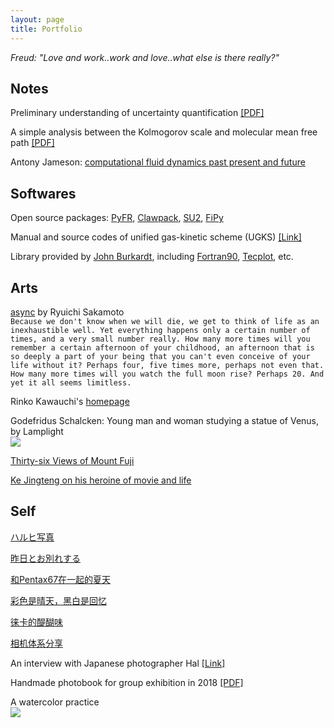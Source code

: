 ```yaml
---
layout: page
title: Portfolio
---
```


*Freud: "Love and work..work and love..what else is there really?"*

## Notes

Preliminary understanding of uncertainty quantification [[PDF]](../documents//understand-uq.pdf)

A simple analysis between the Kolmogorov scale and molecular mean free path [[PDF]](../documents//kolmogorov-mfp.pdf)

Antony Jameson: [computational fluid dynamics past present and future](../documents//jameson-cfd.pdf)

## Softwares

Open source packages: [PyFR](http://www.pyfr.org), [Clawpack](http://www.clawpack.org), [SU2](https://su2code.github.io), [FiPy](https://www.ctcms.nist.gov/fipy/)

Manual and source codes of unified gas-kinetic scheme (UGKS) [[Link]](https://github.com/vavrines/UGKS)

Library provided by [John Burkardt](http://people.sc.fsu.edu/~jburkardt/), including [Fortran90](http://people.sc.fsu.edu/~jburkardt/f_src/f_src.html), [Tecplot](https://people.sc.fsu.edu/~jburkardt/data/tec/tec.html), etc.

## Arts

[async](https://open.spotify.com/album/2535QNWIvsIszI8AglJQO4) by Ryuichi Sakamoto  
``Because we don't know when we will die, we get to think of life as an inexhaustible well. Yet everything happens only a certain number of times, and a very small number really. How many more times will you remember a certain afternoon of your childhood, an afternoon that is so deeply a part of your being that you can't even conceive of your life without it? Perhaps four, five times more, perhaps not even that. How many more times will you watch the full moon rise? Perhaps 20. And yet it all seems limitless.``

Rinko Kawauchi's [homepage](http://rinkokawauchi.com/en/)

Godefridus Schalcken: Young man and woman studying a statue of Venus, by Lamplight  
![](../img/schalcken.jpg)

[Thirty-six Views of Mount Fuji](https://en.wikipedia.org/wiki/Thirty-six_Views_of_Mount_Fuji)  

[Ke Jingteng on his heroine of movie and life](douban.com/group/topic/23504918)

## Self

[ハルヒ写真](https://mp.weixin.qq.com/s/xtO2XZOpszmFdopXpdH_yA)

[昨日とお別れする](https://mp.weixin.qq.com/s/aetFmPgmf2VVojxJhPBdEQ)

[和Pentax67在一起的夏天](https://mp.weixin.qq.com/s/d_yCgGFLaHUSTHYQtTzIcg)

[彩色是晴天，黑白是回忆](https://mp.weixin.qq.com/s/VQB9Z0N1Jwq9XT3SwYE6Yw)

[徕卡的醍醐味](https://mp.weixin.qq.com/s/dRqv2GKwANWBogJdmLGmfg)

[相机体系分享](https://mp.weixin.qq.com/s/sHqkYBVWbO8OwHy7QNwpNg)

An interview with Japanese photographer Hal [[Link]](http://www.heyshow.com/mobile-article-detail/?id=36746)

Handmade photobook for group exhibition in 2018 [[PDF]](../documents//album-2018.pdf)

A watercolor practice  
![](https://i.loli.net/2019/05/19/5ce0c954129e181640.jpg)
